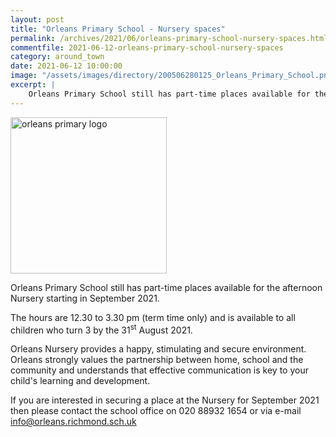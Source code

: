 ```yaml
---
layout: post
title: "Orleans Primary School - Nursery spaces"
permalink: /archives/2021/06/orleans-primary-school-nursery-spaces.html
commentfile: 2021-06-12-orleans-primary-school-nursery-spaces
category: around_town
date: 2021-06-12 10:00:00
image: "/assets/images/directory/200506280125_Orleans_Primary_School.png"
excerpt: |
    Orleans Primary School still has part-time places available for the afternoon Nursery starting in September 2021.
---
```

<img src="/assets/images/directory/200506280125_Orleans_Primary_School.png" width="250" class="photo right" alt="orleans primary logo">

Orleans Primary School still has part-time places available for the afternoon Nursery starting in September 2021.

The hours are 12.30 to 3.30 pm (term time only) and is available to all children who turn 3 by the  31<sup>st</sup> August 2021.

Orleans Nursery provides a happy, stimulating and secure environment.  Orleans strongly values the partnership between home, school and the community and understands that effective communication is key to your child's learning and development.

If you are interested in securing a place at the Nursery for September 2021 then please contact the school office on 020 88932 1654 or via e-mail  [info@orleans.richmond.sch.uk](mailto:info@orleans.richmond.sch.uk)
